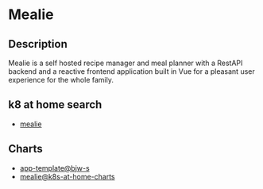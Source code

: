 # Mealie

## Description

Mealie is a self hosted recipe manager and meal planner with a RestAPI backend and a reactive frontend application built in Vue for a pleasant user experience for the whole family.

## k8 at home search

- [mealie](https://nanne.dev/k8s-at-home-search/#/mealie)

## Charts

- [app-template@bjw-s](https://bjw-s.github.io/helm-charts/)
- [mealie@k8s-at-home-charts](https://k8s-at-home.com/charts/)
